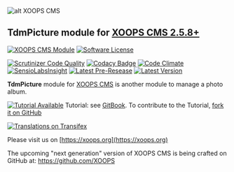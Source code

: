 ![alt XOOPS CMS](https://xoops.org/images/logoXoops4GithubRepository.png)
## TdmPicture module for [XOOPS CMS 2.5.8+](https://xoops.org)
[![XOOPS CMS Module](https://img.shields.io/badge/XOOPS%20CMS-Module-blue.svg)](https://xoops.org)
[![Software License](https://img.shields.io/badge/license-GPL-brightgreen.svg?style=flat)](LICENSE)
 
[![Scrutinizer Code Quality](https://img.shields.io/scrutinizer/g/mambax7/tdmpicture.svg?style=flat)](https://scrutinizer-ci.com/g/XoopsModules25x/tdmpicture/?branch=master)
[![Codacy Badge](https://api.codacy.com/project/badge/grade/38d5f7934bab4418ae00f6c70aa53150)](https://www.codacy.com/app/mambax7/tdmpicture_2)
[![Code Climate](https://img.shields.io/codeclimate/github/mambax7/tdmpicture.svg?style=flat)](https://codeclimate.com/github/XoopsModules25x/tdmpicture)
[![SensioLabsInsight](https://insight.sensiolabs.com/projects/868387cb-e0fc-4107-a00d-8d155ea003d7/mini.png)](https://insight.sensiolabs.com/projects/868387cb-e0fc-4107-a00d-8d155ea003d7)
[![Latest Pre-Resease](https://img.shields.io/github/tag/XoopsModules25x/tdmpicture.svg?style=flat)](https://github.com/XoopsModules25x/tdmpicture/tags/)
[![Latest Version](https://img.shields.io/github/release/XoopsModules25x/tdmpicture.svg?style=flat)](https://github.com/XoopsModules25x/tdmpicture/releases/)

**TdmPicture** module for [XOOPS CMS](https://xoops.org) is another module to manage a photo album.

[![Tutorial Available](https://xoops.org/images/tutorial-available-blue.svg)](https://www.gitbook.com/book/xoops/tdmpicture-tutorial/) Tutorial: see [GitBook](https://www.gitbook.com/book/xoops/tdmpicture-tutorial/).
To contribute to the Tutorial, [fork it on GitHub](https://github.com/XoopsDocs/tdmpicture-tutorial)

[![Translations on Transifex](https://xoops.org/images/translations-transifex-blue.svg)](https://www.transifex.com/xoops) 

Please visit us on  [https://xoops.org](https://xoops.org)

The upcoming "next generation" version of XOOPS CMS is being crafted on GitHub at: https://github.com/XOOPS
